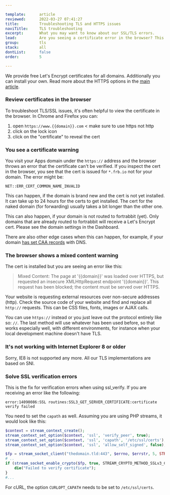 ```yaml
---

template:      article
reviewed:      2022-03-27 07:41:27
title:         Troubleshooting TLS and HTTPS issues
naviTitle:     TLS troubleshooting
excerpt:       What you may want to know about our SSL/TLS errors.
lead:          Are you seeing a certificate error in the browser? This article aims to help developers troubleshooting such errors.
group:         tls
stack:         all
dontList:      false
order:         5

---
```



We provide free Let's Encrypt certificates for all domains. Additionally you can install your own. Read more about the HTTPS options in the [main article](/https).

### Review certificates in the browser

To troubleshoot TLS/SSL issues, it's often helpful to view the certificate in the browser. In Chrome and Firefox you can:

1. open `https://www.{{domain}}.com` < make sure to use https not http
2. click on the lock icon
3. click on the "certificate" to reveal the cert

### You see a certificate warning

You visit your Apps domain under the `https://` address and the browser throws an error that the certificate can't be verified. If you inspect the cert in the browser, you see that the cert is issued for `*.frb.io` not for your domain. The error might be:

```raw
NET::ERR_CERT_COMMON_NAME_INVALID
```

This can happen, if the domain is brand new and the cert is not yet installed. It can take up to 24 hours for the certs to get installed. The cert for the naked domain (for forwarding) usually takes a bit longer than the other one.

This can also happen, if your domain is not routed to fortrabbit (yet). Only domains that are already routed to fortrabbit will receive a Let's Encrypt cert. Please see the domain settings in the Dashboard.

There are also other edge cases when this can happen, for example, if your domain [has set CAA records](/https#toc-secure-your-domain-with-a-caa-record) with DNS.

### The browser shows a mixed content warning

The cert is installed but you are seeing an error like this:

> Mixed Content: The page at '{{domain}}' was loaded over HTTPS, but requested an insecure XMLHttpRequest endpoint '{{domain}}'. This request has been blocked; the content must be served over HTTPS.

Your website is requesting external resources over non-secure addresses (http). Check the source code of your website and find and replace all `http://` requests. This can be CSS files, fonts, images or AJAX calls.

You can use `https://` instead or you just leave out the protocol entirely like so: `//`. The last method will use whatever has been used before, so that works especially well, with different environments, for instance when your local development machine doesn't have TLS.

### It's not working with Internet Explorer 8 or older

Sorry, IE8 is not supported any more. All our TLS implementations are based on SNI.

### Solve SSL verification errors

This is the fix for verification errors when using ssl_verify. If you are receiving an error like the following:

```raw
error:14090086:SSL routines:SSL3_GET_SERVER_CERTIFICATE:certificate verify failed
```

You need to set the `capath` as well. Assuming you are using PHP streams, it would look like this:

```php
$context = stream_context_create();
stream_context_set_option($context, 'ssl', 'verify_peer', true);
stream_context_set_option($context, 'ssl', 'capath', '/etc/ssl/certs'); # <<< that's the one
stream_context_set_option($context, 'ssl', 'allow_self_signed', false);

$fp = stream_socket_client("thedomain.tld:443", $errno, $errstr, 5, STREAM_CLIENT_CONNECT, $context);
# ..
if (stream_socket_enable_crypto($fp, true, STREAM_CRYPTO_METHOD_SSLv3_CLIENT) === false) {
    die("Failed to verify certificate");
}
#...
```

For cURL, the option `CURLOPT_CAPATH` needs to be set to `/etc/ssl/certs`.
